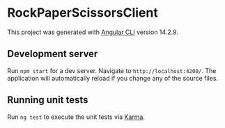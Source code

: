 # RockPaperScissorsClient

This project was generated with [Angular CLI](https://github.com/angular/angular-cli) version 14.2.9.

## Development server

Run `npm start` for a dev server. Navigate to `http://localhost:4200/`. The application will automatically reload if you change any of the source files.

## Running unit tests

Run `ng test` to execute the unit tests via [Karma](https://karma-runner.github.io).
